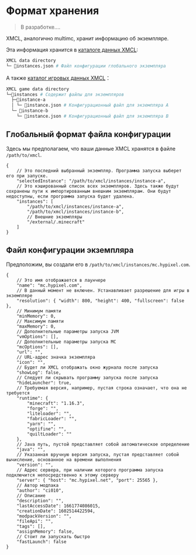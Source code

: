 # Формат хранения 

> В разработке....

XMCL, аналогично multimc, хранит информацию об экземпляре.

Эта информация хранится в [каталоге данных XMCL](/ru/guide/manage#xmcl-cache-and-database):

<!-- ```bash
.
├─ instances
│  ├─ .vitepress
│  │  └─ config.js
│  ├─ api-examples.md
│  ├─ markdown-examples.md
│  └─ index.md
└─ package.json
``` -->

```sh
XMCL data directory
└─ 📜instances.json # Файл конфигурации глобального экземпляра
```

А также [каталог игровых данных XMCL](/ru/guide/manage#minecraft-related-data)：

```sh
XMCL game data directory
└─📂instances # Содержит файлы для экземпляров
  ├─📂instance-a
  │ └─ 📜instance.json # Конфигурационный файл для экземпляра A
  └─ 📂instance-b
    └─ 📜instance.json # Конфигурационный файл для экземпляра B
```

## Глобальный формат файла конфигурации

Здесь мы предполагаем, что ваши данные XMCL хранятся в файле `/path/to/xmcl`.


```json5
{
    // Это последний выбранный экземпляр. Программа запуска выберет его при запуске.
    "selectedInstance": "/path/to/xmcl/instances/instance-a",
    // Это кэшированный список всех экземпляров. Здесь также будут сохранены пути к импортированным внешним экземплярам. Они будут недоступны, если программа запуска будет удалена.
    "instances": [
        "/path/to/xmcl/instances/instance-a",
        "/path/to/xmcl/instances/instance-b",
        // Внешние экземпляры
        "/external/.minecraft"
    ]
}
```

## Файл конфигурации экземпляра

Предположим, вы создали его в `/path/to/xmcl/instances/mc.hypixel.com`.

```json5
{
    // Это имя отображается в лаунчере
    "name": "mc.hypixel.com",
    // В данный момент не включен. Устанавливает разрешение для игры в экземпляре
    "resolution": { "width": 800, "height": 400, "fullscreen": false },
    // Минимум памяти
    "minMemory": 0,
    // Максимум памяти
    "maxMemory": 0,
    // Дополнительные параметры запуска JVM
    "vmOptions": [],
    // Дополнительные параметры запуска MC
    "mcOptions": [],
    "url": "",
    // URL-адрес значка экземпляра
    "icon": "",
    // Будет ли XMCL отображать окно журнала после запуска
    "showLog": false,
    // Следует ли скрывать программу запуска после запуска
    "hideLauncher": true,
    // Требуемая версия, например, пустая строка означает, что она не требуется
    "runtime": {
        "minecraft": "1.16.3",
        "forge": "",
        "liteloader": "",
        "fabricLoader": "",
        "yarn": "",
        "optifine": "",
        "quiltLoader": ""
    },
    // Java путь, пустой представляет собой автоматическое определение
    "java": "",
    // Указанная вручную версия запуска, пустая представляет собой вычисление, основанное на времени выполнения
    "version": "",
    // Адрес сервера, при наличии которого программа запуска подключится непосредственно к этому серверу
    "server": { "host": "mc.hypixel.net", "port": 25565 },
    // Автор модпака
    "author": "ci010",
    // Описание
    "description": "",
    "lastAccessDate": 1661774086015,
    "creationDate": 1602514422594,
    "modpackVersion": "",
    "fileApi": "",
    "tags": [],
    "assignMemory": false,
    // Стоит ли запускать быстро
    "fastLaunch": false
}

```